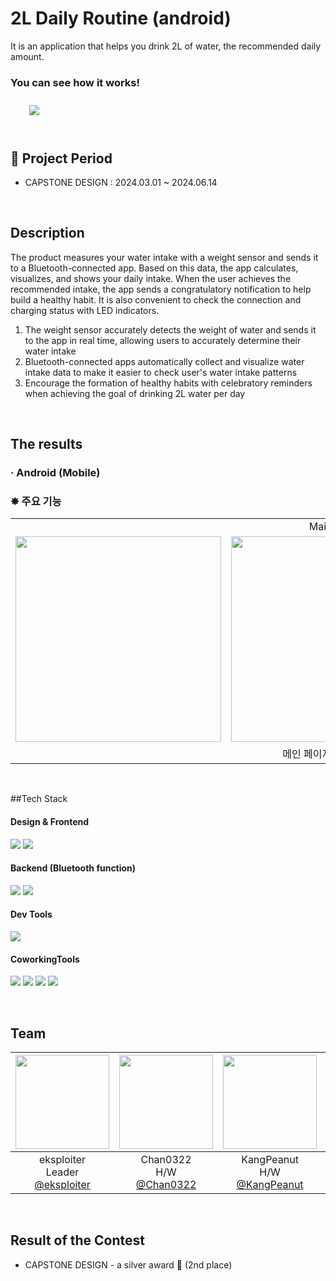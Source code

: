 # 2L Daily Routine (android)
It is an application that helps you drink 2L of water, the recommended daily amount.
<br>

### You can see how it works!
<a href="https://www.youtube.com/watch?v=0itAvftwnco">
        <img 
            src="https://img.shields.io/badge/YouTube-FF0000?style=for-the-badge&logo=YouTube&logoColor=white&link=https://www.youtube.com/watch?v=0itAvftwnco"
            style="height: auto; margin-left: 20px; margin-right: 20px; padding: 10px;"/>
    </a>
<br/>
<br/>


## 📆 Project Period
- CAPSTONE DESIGN : 2024.03.01 ~ 2024.06.14
<br>

## Description
The product measures your water intake with a weight sensor and sends it to a Bluetooth-connected app. 
Based on this data, the app calculates, visualizes, and shows your daily intake. 
When the user achieves the recommended intake, the app sends a congratulatory notification to help build a healthy habit. 
It is also convenient to check the connection and charging status with LED indicators.
<br>
1. The weight sensor accurately detects the weight of water and sends it to the app in real time, allowing users to accurately determine their water intake
2. Bluetooth-connected apps automatically collect and visualize water intake data to make it easier to check user's water intake patterns
3. Encourage the formation of healthy habits with celebratory reminders when achieving the goal of drinking 2L water per day
<br>

## The results

### · Android (Mobile)
<h3>✸ 주요 기능 </h3>

<table>
	<tr>
    <td colspan="3" align="center">Main Page</td>
	  <td colspan="3" align="center">Nevigation Bar</td>
  </tr>
  <tr>
    <td align="center"><img width="329" src="https://github.com/user-attachments/assets/d0901f6e-48a1-4ab1-959c-d81b1b22935d"/></td>
    <td align="center"><img width="329" src="https://github.com/user-attachments/assets/e7c070ab-1fc6-44ef-bc25-9b9583139b68"/></td>
    <td align="center"><img width="329" src="https://github.com/user-attachments/assets/0addbb49-93d4-40b2-a6a4-982c069e3f84"/></td>
	  <td align="center"><img width="329" src="https://github.com/user-attachments/assets/111450f0-a7e4-41a1-b7c9-9b4cfd401a0f"/></td>
    <td align="center"><img width="329" src="https://github.com/user-attachments/assets/f74fc7b9-ecf8-494e-bec4-bbcc5ce54abe"/></td>
    <td align="center"><img width="329" src="https://github.com/user-attachments/assets/6198505b-2bac-45b4-a569-542b3813a437"/></td>
  </tr>
  <tr>
    <td colspan="3" align="center">메인 페이지 및 사용 설명</td>
	  <td colspan="3" align="center">설정 / 블루투스 연결 / 주간 통계</td>
  </tr>
</table>
<br>

##Tech Stack
#### Design & Frontend
<p>
  <img src="https://img.shields.io/badge/Android-34A853?style=for-the-badge&logo=Android&logoColor=white"/>
  <img src="https://img.shields.io/badge/Gradle-02303A?style=for-the-badge&logo=Gradle&logoColor=white"/>
</p>


#### Backend (Bluetooth function)
<p>
  <img src="https://img.shields.io/badge/Android-34A853?style=for-the-badge&logo=Android&logoColor=white"/>
  <img src="https://img.shields.io/badge/Gradle-02303A?style=for-the-badge&logo=Gradle&logoColor=white"/>
</p>


#### Dev Tools
<p> 
  <img src="https://img.shields.io/badge/AndroidStudio-3DDC84?style=for-the-badge&logo=AndroidStudio&logoColor=white"/>
</p>


#### CoworkingTools
<p>
  <img src="https://img.shields.io/badge/git-%23F05033.svg?style=for-the-badge&logo=git&logoColor=white">
  <img src="https://img.shields.io/badge/github-%23121011.svg?style=for-the-badge&logo=github&logoColor=white"> 
  <img src="https://img.shields.io/badge/Notion-000000?style=for-the-badge&logo=notion&logoColor=white"/>
  <img src="https://img.shields.io/badge/ZOOM-0B5CFF?style=for-the-badge&logo=ZOOM&logoColor=white"/>
</p>
<br>

## Team
|<img src="https://avatars.githubusercontent.com/u/136697128?v=4" width="150" height="150"/>|<img src="https://avatars.githubusercontent.com/u/70271230?v=4" width="150" height="150"/>|<img src="https://avatars.githubusercontent.com/u/164983782?v=4" width="150" height="150"/>|<img src="https://avatars.githubusercontent.com/u/164983586?v=4" width="150" height="150"/>|<img src="https://avatars.githubusercontent.com/u/164983694?v=4" width="150" height="150"/>|
|:-:|:-:|:-:|:-:|:-:|
|eksploiter<br/>Leader<br/>[@eksploiter](https://github.com/eksploiter)|Chan0322<br/>H/W<br/>[@Chan0322](https://github.com/Chan0322)|KangPeanut<br/>H/W<br/>[@KangPeanut](https://github.com/KangPeanut)|papjukuk<br/>S/W<br/>[@papjukuk](https://github.com/papjukuk)|8haneol8<br/>S/W<br/>[@8haneol8](https://github.com/8haneol8)|
<br/>

## Result of the Contest
- CAPSTONE DESIGN - a silver award 🥈 (2nd place)
